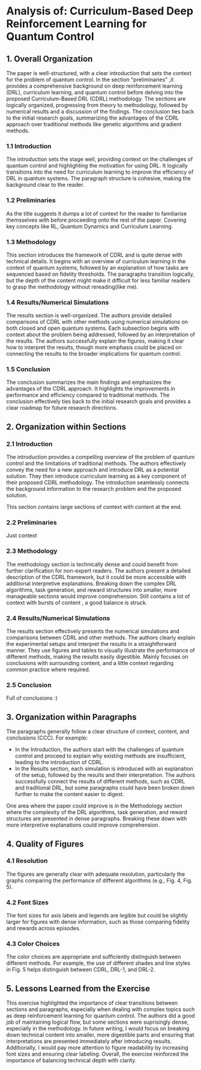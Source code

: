 # Analysis of: Curriculum-Based Deep Reinforcement Learning for Quantum Control

## 1. Overall Organization

The paper is well-structured, with a clear introduction that sets the context for the problem of quantum control. In the section "preliminaries" ,it provides a comprehensive background on deep reinforcement learning (DRL), curriculum learning, and quantum control before delving into the proposed Curriculum-Based DRL (CDRL) methodology. The sections are logically organized, progressing from theory to methodology, followed by numerical results and a discussion of the findings. The conclusion ties back to the initial research goals, summarizing the advantages of the CDRL approach over traditional methods like genetic algorithms and gradient methods.

### 1.1 Introduction

The introduction sets the stage well, providing context on the challenges of quantum control and highlighting the motivation for using DRL. It logically transitions into the need for curriculum learning to improve the efficiency of DRL in quantum systems. The paragraph structure is cohesive, making the background clear to the reader.

### 1.2 Preliminaries

As the title suggests it dumps a lot of context for the reader to familiarise themsselves with before proceeding onto the rest of the paper. Covering key concepts like RL, Quantum Dynamics and Curriculum Learning.

### 1.3 Methodology

This section introduces the framework of CDRL and is quite dense with technical details. It begins with an overview of curriculum learning in the context of quantum systems, followed by an explanation of how tasks are sequenced based on fidelity thresholds. The paragraphs transition logically, but the depth of the content might make it difficult for less familiar readers to grasp the methodology without rereading(like me). 

### 1.4 Results/Numerical Simulations

The results section is well-organized. The authors provide detailed comparisons of CDRL with other methods using numerical simulations on both closed and open quantum systems. Each subsection begins with context about the problem being addressed, followed by an interpretation of the results. The authors successfully explain the figures, making it clear how to interpret the results, though more emphasis could be placed on connecting the results to the broader implications for quantum control.

### 1.5 Conclusion

The conclusion summarizes the main findings and emphasizes the advantages of the CDRL approach. It highlights the improvements in performance and efficiency compared to traditional methods. The conclusion effectively ties back to the initial research goals and provides a clear roadmap for future research directions.

## 2. Organization within Sections

### 2.1 Introduction

The introduction provides a compelling overview of the problem of quantum control and the limitations of traditional methods. The authors effectively convey the need for a new approach and introduce DRL as a potential solution. They then introduce curriculum learning as a key component of their proposed CDRL methodology. The introduction seamlessly connects the background information to the research problem and the proposed solution.

This section contains large sections of context with content at the end.

### 2.2 Preliminaries

 Just context

### 2.3 Methodology

The methodology section is technically dense and could benefit from further clarification for non-expert readers. The authors present a detailed description of the CDRL framework, but it could be more accessible with additional interpretive explanations. Breaking down the complex DRL algorithms, task generation, and reward structures into smaller, more manageable sections would improve comprehension. Still contains a lot of context with bursts of content , a good balance is struck.

### 2.4 Results/Numerical Simulations

The results section effectively presents the numerical simulations and comparisons between CDRL and other methods. The authors clearly explain the experimental setups and interpret the results in a straightforward manner. They use figures and tables to visually illustrate the performance of different methods, making the results easily digestible. Mainly focuses on conclusions with surrounding content, and a little context regarding common practice where required.

### 2.5 Conclusion

Full of conclusions :)

## 3. Organization within Paragraphs

The paragraphs generally follow a clear structure of context, content, and conclusions (CCC). For example:

* In the Introduction, the authors start with the challenges of quantum control and proceed to explain why existing methods are insufficient, leading to the introduction of CDRL.
* In the Results section, each simulation is introduced with an explanation of the setup, followed by the results and their interpretation. The authors successfully connect the results of different methods, such as CDRL and traditional DRL, but some paragraphs could have been broken down further to make the content easier to digest.

One area where the paper could improve is in the Methodology section where the complexity of the DRL algorithms, task generation, and reward structures are presented in dense paragraphs. Breaking these down with more interpretive explanations could improve comprehension.

## 4. Quality of Figures

### 4.1 Resolution

The figures are generally clear with adequate resolution, particularly the graphs comparing the performance of different algorithms (e.g., Fig. 4, Fig. 5).

### 4.2 Font Sizes

The font sizes for axis labels and legends are legible but could be slightly larger for figures with dense information, such as those comparing fidelity and rewards across episodes.

### 4.3 Color Choices

The color choices are appropriate and sufficiently distinguish between different methods. For example, the use of different shades and line styles in Fig. 5 helps distinguish between CDRL, DRL-1, and DRL-2.

## 5. Lessons Learned from the Exercise

This exercise highlighted the importance of clear transitions between sections and paragraphs, especially when dealing with complex topics such as deep reinforcement learning for quantum control. The authors did a good job of maintaining logical flow, but some sections were suprisingly dense, especially in the methodology. In future writing, I would focus on breaking down technical content into smaller, more digestible parts and ensuring that interpretations are presented immediately after introducing results. Additionally, I would pay more attention to figure readability by increasing font sizes and ensuring clear labeling. Overall, the exercise reinforced the importance of balancing technical depth with clarity.
